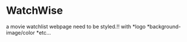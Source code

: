 # WatchWise
a movie watchlist webpage
need to be styled.!! with
  *logo
  *background-image/color
  *etc...

